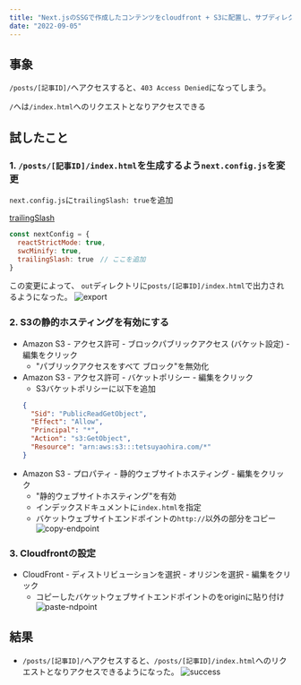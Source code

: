 ```yaml
---
title: "Next.jsのSSGで作成したコンテンツをcloudfront + S3に配置し、サブディレクトリへのアクセスのデフォルトページをindex.htmlにする"
date: "2022-09-05"
---
```


## 事象
`/posts/[記事ID]/`へアクセスすると、`403 Access Denied`になってしまう。

`/`へは`/index.html`へのリクエストとなりアクセスできる

## 試したこと
### 1. `/posts/[記事ID]/index.html`を生成するよう`next.config.js`を変更
`next.config.js`に`trailingSlash: true`を追加

[trailingSlash](https://nextjs-ja-translation-docs.vercel.app/docs/api-reference/next.config.js/exportPathMap#末尾にスラッシュを追加する)

``` js
const nextConfig = {
  reactStrictMode: true,
  swcMinify: true,
  trailingSlash: true　// ここを追加
}
```

この変更によって、
`out`ディレクトリに`posts/[記事ID]/index.html`で出力されるようになった。
![export](../../images/2022-09-05-03.png "export")

### 2. S3の静的ホスティングを有効にする
- Amazon S3 - アクセス許可 - ブロックパブリックアクセス (バケット設定) - 編集をクリック
  - "パブリックアクセスをすべて ブロック"を無効化
- Amazon S3 - アクセス許可 - バケットポリシー - 編集をクリック
  - S3バケットポリシーに以下を追加
  ``` json
  {
    "Sid": "PublicReadGetObject",
    "Effect": "Allow",
    "Principal": "*",
    "Action": "s3:GetObject",
    "Resource": "arn:aws:s3:::tetsuyaohira.com/*"
  }
  ```
- Amazon S3 - プロパティ - 静的ウェブサイトホスティング - 編集をクリック
    - "静的ウェブサイトホスティング"を有効
    - インデックスドキュメントに`index.html`を指定
    - バケットウェブサイトエンドポイントの`http://`以外の部分をコピー
    ![copy-endpoint](../../images/2022-09-05-01.png "copy-endpoint")

### 3. Cloudfrontの設定
- CloudFront - ディストリビューションを選択 - オリジンを選択 - 編集をクリック
  - コピーしたバケットウェブサイトエンドポイントのをoriginに貼り付け
  ![paste-ndpoint](../../images/2022-09-05-02.png "paste-endpoint")

## 結果
- `/posts/[記事ID]/`へアクセスすると、`/posts/[記事ID]/index.html`へのリクエストとなりアクセスできるようになった。
![success](../../images/2022-09-05-04.png "success")
